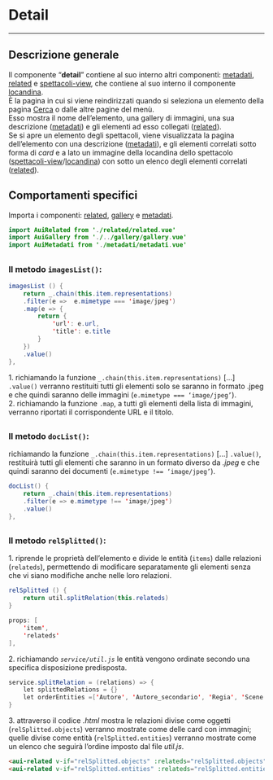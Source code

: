 # Detail  

<hr>  

## Descrizione generale  
Il componente “**detail**” contiene al suo interno altri componenti: [metadati](metadati.md), [related](related.md) e [spettacoli-view](spettacoliview.md), che contiene al suo interno il componente [locandina](locandina.md).  
È la pagina in cui si viene reindirizzati quando si seleziona un elemento della pagina [Cerca](cercapg.md) o dalle altre pagine del menù.  
Esso mostra il nome dell’elemento, una gallery di immagini, una sua descrizione ([metadati](metadati.md)) e gli elementi ad esso collegati ([related](related.md)).  
Se si apre un elemento degli spettacoli, viene visualizzata la pagina dell’elemento con una descrizione ([metadati](metadati.md)), e gli elementi correlati sotto forma di *card* e a lato un immagine della locandina dello spettacolo ([spettacoli-view](spettacoliview.md)/[locandina](locandina.md)) con sotto un elenco degli elementi correlati ([related](related.md)).  

## Comportamenti specifici  
Importa i componenti: [related](related.md), [gallery](gallery.md) e [metadati](metadati.md).  

```java
import AuiRelated from './related/related.vue'
import AuiGallery from './../gallery/gallery.vue'
import AuiMetadati from './metadati/metadati.vue'
```
##

### Il metodo ```imagesList()```:  

```java
imagesList () {
	return _.chain(this.item.representations)
	.filter(e =>  e.mimetype === 'image/jpeg')
	.map(e => {
		return {
			'url': e.url,
			'title': e.title
		}
	})
	.value()
},
```

<div id="elenco">
1.	richiamando la funzione <code>_.chain(this.item.representations)</code> [...] <code>.value()</code> verranno restituiti tutti gli elementi solo se saranno in formato .jpeg e che quindi saranno delle immagini (<code>e.mimetype === ‘image/jpeg’</code>).  
</div>
<div id="elenco">
2. richiamando la funzione <code>.map</code>, a tutti gli elementi della lista di immagini, verranno riportati il corrispondente URL e il titolo.
</div>

##

### Il metodo ```docList()```:  
 richiamando la funzione ```_.chain(this.item.representations)``` [...] ```.value()```, restituirà tutti gli elementi che saranno in un formato diverso da *.jpeg*  e che quindi saranno dei documenti (```e.mimetype !== ‘image/jpeg’```).  

```java
docList() {
	return _.chain(this.item.representations)
	.filter(e => e.mimetype !== 'image/jpeg')
	.value()
},
```
##

### Il metodo ```relSplitted()```:  

<div id="elenco">
1. riprende le proprietà dell’elemento e divide le entità (<code>items</code>) dalle relazioni (<code>relateds</code>), permettendo di modificare separatamente gli elementi senza che vi siano modifiche anche nelle loro relazioni.
</div>

```java
relSplitted () {
	return util.splitRelation(this.relateds)
}
```
```java
props: [
	'item',
	'relateds'
],
```
<div id="elenco">
2. richiamando <code><i>service/util.js</i></code> le entità vengono ordinate secondo una specifica disposizione predisposta.
</div>

```java
service.splitRelation = (relations) => {
	let splittedRelations = {}
	let orderEntities =['Autore', 'Autore_secondario', 'Regia', 'Scene', 'Costumi', 'Musiche', 'Interprete', 'Luoghi']
}
```
<div id="elenco">
3. attraverso il codice <i>.html</i> mostra le relazioni divise come oggetti (<code>relSplitted.objects</code>) verranno mostrate come delle card con immagini; quelle divise come entità (<code>relSplitted.entities</code>) verranno mostrate come un elenco che seguirà l’ordine imposto dal file <i>util.js</i>.
</div>

```html
<aui-related v-if="relSplitted.objects" :relateds="relSplitted.objects" :view="'images'"></aui-related>
<aui-related v-if="relSplitted.entities" :relateds="relSplitted.entities"></aui-related>
```